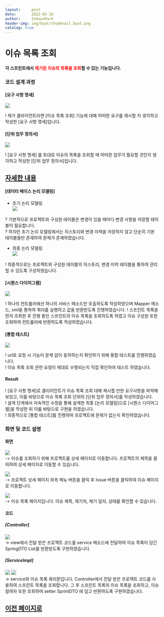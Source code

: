 ```yaml
---
layout:     post
date:       2022-05-16
author:     InGeunPark
header-img: img/byat/thumbnail_byat.png
catalog: true
---
```


# 이슈 목록 조회

<p style="font-weight:bold">각 스프린트에서 <font style="color: red;">제기된 이슈의 목록을 조회</font>할 수 있는 기능입니다. </p>

### 코드 설계 과정

#### [요구 사항 명세]
<img src="../../../../img/byat/issueList/issue-list_1.PNG"> <br>

! 제가 클라이언트라면 [이슈 목록 조회] 기능에 대해 어떠한 요구를 제시할 지 생각하고 작성한 [요구 사항 명세]입니다.

#### [단위 업무 정의서] 

<img src="../../../../img/byat/issueList/issue-list_2.PNG"> <br>

! [요구 사항 명세] 를 토대로 이슈의 목록을 조회할 때 어떠한 업무가 필요할 것인지 생각하고 작성한 [단위 업무 정의서]입니다.

## [자세한 내용](https://www.notion.so/64f066b6ee4948f0926f0790b553dcad)

#### [데이터 베이스 논리 모델링]
- 초기 논리 모델링 <br>
<img src="../../../../img/byat/issueRegist/issue-regist_3.png"> <br>

? 기본적으로 프로젝트와 구성원 테이블은 변경이 있을 때마다 변경 사항을 저장할 테이블이 필요합니다. <br>
? 하지만 초기 논리 모델링에서는 히스토리와 변경 이력을 저장하지 않고 단순히 기본 테이블들만 존재하여 문제가 존재하였습니다.

- 최종 논리 모델링 <br>
<img src="../../../../img/byat/issueRegist/issue-regist_4.PNG"> <br>

! 최종적으로는 프로젝트와 구성원 테이블의 히스토리, 변경 이력 테이블을 통하여 관리할 수 있도록 구성하였습니다.

#### [시퀀스 다이어그램]

<img src="../../../../img/byat/issueList/issue-list_3.PNG"> <br>

! 하나의 컨트롤러에선 하나의 서비스 메소드만 호출하도록 작성하였으며 Mapper 메소드, xml을 통하여 쿼리를 실행하고 값을 반환받도록 진행하였습니다.
! 스프린트 목록을 먼저 조회한 후 진행 중인 스프린트의 이슈 목록을 조회하도록 하였고 이슈 구성원 또한 조회하여 컨트롤러에 반환하도록 작성하였습니다.

#### [통합 테스트]

<img src="../../../../img/byat/issueList/issue-list_4.PNG"> <br>

! url로 요청 시 기능이 문제 없이 동작하는지 확인하기 위해 통합 테스트를 진행하였습니다. <br>
! 이슈 목록 조회 관련 요청이 제대로 수행되는지 직접 확인하여 테스트 하였습니다.

#### Result
! [요구 사항 명세]로 클리이언트가 이슈 목록 조회 대해 제시할 만한 요구사항을 파악해 보았고, 이를 바탕으로 이슈 목록 조회 단위의 [단위 업무 정의서]를 작성하였습니다.  <br>
! 설계 단계에서 지속적인 수정을 통해 설계한 최종 [논리 모델링]으로  [시퀀스 다이어그램]을 작성한 뒤 이를 바탕으로 구현을 하였습니다. <br>
! 최종적으로 [통합 테스트]를 진행하여 프로젝트에 문제가 없는지 확인하였습니다.

### 화면 및 코드 설명

#### 화면
<img src="../../../../img/byat/issueList/issue-list_5.PNG"> <br>
-> 이슈를 조회하기 위해 프로젝트를 상세 페이지로 이동합니다. 프로젝트의 제목을 클릭하여 상세 페이지로 이동할 수 있습니다.

<img src="../../../../img/byat/issueList/issue-list_6.PNG"> <br>
-> 프로젝트 상세 페이지 좌측 메뉴 버튼을 클릭 후 Issue 버튼을 클릭하여 이슈 페이지로 이동합니다.

<img src="../../../../img/byat/issueList/issue-list_7.PNG"> <br>
-> 이슈 목록 페이지입니다. 이슈 제목, 제기자, 제기 일자, 상태를 확인할 수 있습니다.

#### 코드

##### [Controller]
<img src="../../../../img/byat/issueList/issue-list_8.PNG"> <br>
-> view에서 전달 받은 프로젝트 코드를 service 메소드에 전달하여 이슈 목록이 담긴 SpringDTO List를 반환받도록 구현하였습니다.

##### [ServiceImpl]
<img src="../../../../img/byat/issueList/issue-list_9.PNG">
<img src="../../../../img/byat/issueList/issue-list_10.PNG"> <br>
-> service와 이슈 목록 쿼리문입니다. Controller에서 전달 받은 프로젝트 코드를 사용하여 스프린트 목록을 조회합니다. 그 후 스프린트 목록의 이슈 목록을 조회하고, 이슈 참여자 또한 조회하여 setter SprintDTO 에 담고 반환하도록 구현하였습니다.

## [이전 페이지로](https://ingeunpark.github.io/2022/05/16/byat/#list)



